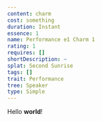 ```yaml
---
content: charm
cost: something
duration: Instant
essence: 1
name: Performance e1 Charm 1
rating: 1
requires: []
shortDescription: ~
splat: Second Sunrise
tags: []
trait: Performance
tree: Speaker
type: Simple
---
```


Hello **world**!
